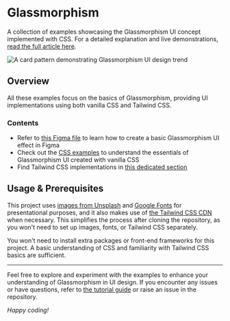 # Glassmorphism

A collection of examples showcasing the Glassmorphism UI concept implemented with CSS. For a detailed explanation and live demonstrations, [read the full article here](//blog.logrocket.com/implement-glassmorphism-css/).

![A card pattern demonstrating Glassmorphism UI design trend](https://github.com/c99rahul/glassmorphism/assets/70071346/65d5cfd6-11da-4a9d-ab3c-86dac21d3aaf)

## Overview

All these examples focus on the basics of Glassmorphism, providing UI implementations using both vanilla CSS and Tailwind CSS.

### Contents

- Refer to [this Figma file](//www.figma.com/file/IukVe5sA8vnRu9RwF196ym/Glassmorphism?type=design&node-id=0%3A1&mode=design&t=VOSJhWqsQVJfGzeK-1) to learn how to create a basic Glassmorphism UI effect in Figma
- Check out the [CSS examples](css-examples/) to understand the essentials of Glassmorphism UI created with vanilla CSS
- Find Tailwind CSS implementations in [this dedicated section](twcss-examples/)

## Usage & Prerequisites

This project uses [images from Unsplash](//unsplash.com) and [Google Fonts](//fonts.google.com) for presentational purposes, and it also makes use of [the Tailwind CSS CDN](//tailwindcss.com/docs/installation/play-cdn) when necessary. This simplifies the process after cloning the repository, as you won't need to set up images, fonts, or Tailwind CSS separately.

You won't need to install extra packages or front-end frameworks for this project. A basic understanding of CSS and familiarity with Tailwind CSS basics are sufficient.

---

Feel free to explore and experiment with the examples to enhance your understanding of Glassmorphism in UI design. If you encounter any issues or have questions, refer to [the tutorial guide](//blog.logrocket.com/implement-glassmorphism-css/) or raise an issue in the repository.

_Happy coding!_
